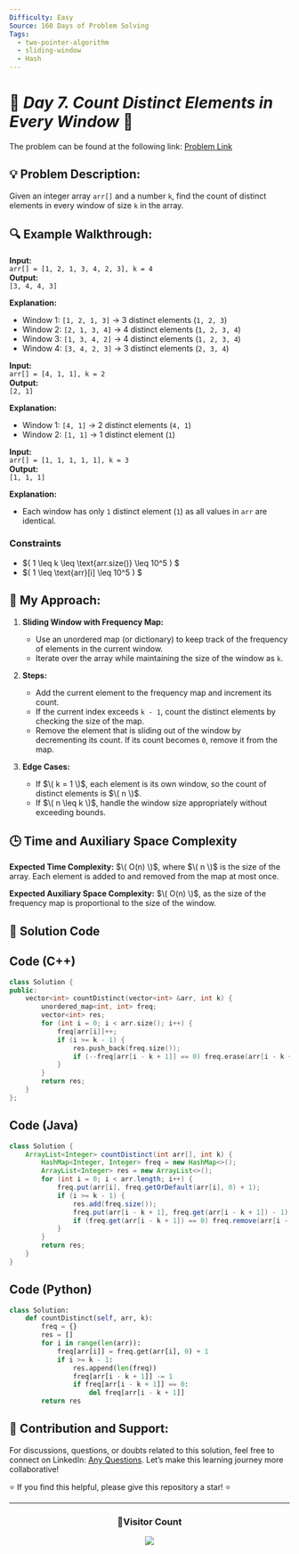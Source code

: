 ```yaml
---
Difficulty: Easy
Source: 160 Days of Problem Solving
Tags:
  - two-pointer-algorithm
  - sliding-window
  - Hash
---
```


# 🚀 _Day 7. Count Distinct Elements in Every Window_ 🧠

The problem can be found at the following link: [Problem Link](https://www.geeksforgeeks.org/batch/gfg-160-problems/track/two-pointer-technique-gfg-160/problem/count-distinct-elements-in-every-window)

## 💡 **Problem Description:**

Given an integer array `arr[]` and a number `k`, find the count of distinct elements in every window of size `k` in the array.

## 🔍 **Example Walkthrough:**

**Input:**  
`arr[] = [1, 2, 1, 3, 4, 2, 3], k = 4`  
**Output:**  
`[3, 4, 4, 3]`

**Explanation:**

- Window 1: `[1, 2, 1, 3]` → 3 distinct elements (`1, 2, 3`)
- Window 2: `[2, 1, 3, 4]` → 4 distinct elements (`1, 2, 3, 4`)
- Window 3: `[1, 3, 4, 2]` → 4 distinct elements (`1, 2, 3, 4`)
- Window 4: `[3, 4, 2, 3]` → 3 distinct elements (`2, 3, 4`)

**Input:**  
`arr[] = [4, 1, 1], k = 2`  
**Output:**  
`[2, 1]`

**Explanation:**

- Window 1: `[4, 1]` → 2 distinct elements (`4, 1`)
- Window 2: `[1, 1]` → 1 distinct element (`1`)

**Input:**  
`arr[] = [1, 1, 1, 1, 1], k = 3`  
**Output:**  
`[1, 1, 1]`

**Explanation:**

- Each window has only `1` distinct element (`1`) as all values in `arr` are identical.

### **Constraints**

- $\( 1 \leq k \leq \text{arr.size()} \leq 10^5 \) $
- $\( 1 \leq \text{arr}[i] \leq 10^5 \) $

## 🎯 **My Approach:**

1. **Sliding Window with Frequency Map:**

   - Use an unordered map (or dictionary) to keep track of the frequency of elements in the current window.
   - Iterate over the array while maintaining the size of the window as `k`.

2. **Steps:**

   - Add the current element to the frequency map and increment its count.
   - If the current index exceeds `k - 1`, count the distinct elements by checking the size of the map.
   - Remove the element that is sliding out of the window by decrementing its count. If its count becomes `0`, remove it from the map.

3. **Edge Cases:**
   - If $\( k = 1 \)$, each element is its own window, so the count of distinct elements is $\( n \)$.
   - If $\( n \leq k \)$, handle the window size appropriately without exceeding bounds.

## 🕒 **Time and Auxiliary Space Complexity**

**Expected Time Complexity:** $\( O(n) \)$, where $\( n \)$ is the size of the array. Each element is added to and removed from the map at most once.

**Expected Auxiliary Space Complexity:** $\( O(n) \)$, as the size of the frequency map is proportional to the size of the window.

## 📝 **Solution Code**

## Code (C++)

```cpp
class Solution {
public:
    vector<int> countDistinct(vector<int> &arr, int k) {
        unordered_map<int, int> freq;
        vector<int> res;
        for (int i = 0; i < arr.size(); i++) {
            freq[arr[i]]++;
            if (i >= k - 1) {
                res.push_back(freq.size());
                if (--freq[arr[i - k + 1]] == 0) freq.erase(arr[i - k + 1]);
            }
        }
        return res;
    }
};
```

## Code (Java)

```java
class Solution {
    ArrayList<Integer> countDistinct(int arr[], int k) {
        HashMap<Integer, Integer> freq = new HashMap<>();
        ArrayList<Integer> res = new ArrayList<>();
        for (int i = 0; i < arr.length; i++) {
            freq.put(arr[i], freq.getOrDefault(arr[i], 0) + 1);
            if (i >= k - 1) {
                res.add(freq.size());
                freq.put(arr[i - k + 1], freq.get(arr[i - k + 1]) - 1);
                if (freq.get(arr[i - k + 1]) == 0) freq.remove(arr[i - k + 1]);
            }
        }
        return res;
    }
}
```

## Code (Python)

```python
class Solution:
    def countDistinct(self, arr, k):
        freq = {}
        res = []
        for i in range(len(arr)):
            freq[arr[i]] = freq.get(arr[i], 0) + 1
            if i >= k - 1:
                res.append(len(freq))
                freq[arr[i - k + 1]] -= 1
                if freq[arr[i - k + 1]] == 0:
                    del freq[arr[i - k + 1]]
        return res
```

## 🎯 **Contribution and Support:**

For discussions, questions, or doubts related to this solution, feel free to connect on LinkedIn: [Any Questions](https://www.linkedin.com/in/patel-hetkumar-sandipbhai-8b110525a/). Let’s make this learning journey more collaborative!

⭐ If you find this helpful, please give this repository a star! ⭐

---

<div align="center">
  <h3><b>📍Visitor Count</b></h3>
</div>

<p align="center">
  <img src="https://visitor-badge.laobi.icu/badge?page_id=Hunterdii.GeeksforGeeks-POTD" />
</p>
